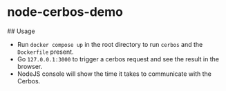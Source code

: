 # node-cerbos-demo

## Usage

- Run `docker compose up` in the root directory to run `cerbos` and the `Dockerfile` present.
- Go `127.0.0.1:3000` to trigger a cerbos request and see the result in the browser.
- NodeJS console will show the time it takes to communicate with the Cerbos.
